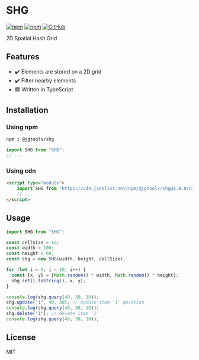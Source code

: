 # SHG

[![npm](https://img.shields.io/npm/v/@jgtools/shg)](https://www.npmjs.com/package/@jgtools/shg)
[![npm](https://img.shields.io/npm/dm/@jgtools/shg)](https://www.npmjs.com/package/@jgtools/shg)
[![GitHub](https://img.shields.io/github/license/jgtools/shg)](https://github.com/git/git-scm.com/blob/main/MIT-LICENSE.txt)

2D Spatial Hash Grid

## Features

- :heavy_check_mark: Elements are stored on a 2D grid
- :heavy_check_mark: Filter nearby elements
- :blue_square: Written in TypeScript

## Installation

### Using npm

```bash
npm i @jgtools/shg
```

```javascript
import SHG from "SHG";
// ...
```

### Using cdn

```html
<script type="module">
    import SHG from "https://cdn.jsdelivr.net/npm/@jgtools/shg@1.0.0/dist/index.min.js";
    // ...
</script>
```

## Usage

```javascript
import SHG from "SHG";

const cellSize = 10;
const width = 100;
const height = 60;
const shg = new SHG(width, height, cellSize);

for (let i = 0; i < 10; i++) {
  const [x, y] = [Math.random() * width, Math.random() * height];
  shg.set(i.toString(), x, y);
}

console.log(shg.query(40, 30, 10));
shg.update("1", 40, 30); // update item '1' position
console.log(shg.query(40, 30, 10));
shg.delete("1"); // delete item '1'
console.log(shg.query(40, 30, 10));
```

## License

MIT

